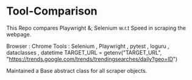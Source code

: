 # Tool-Comparison
This Repo compares Playwright &; Selenium w.r.t Speed in scraping the webpage.

Browser : Chrome 
Tools : Selenium , Playwright , pytest , loguru , dataclasses , datetime
TARGET_URL = getenv("TARGET_URL", "https://trends.google.com/trends/trendingsearches/daily?geo=ID")

Maintained a Base abstract class for all scraper objects.



